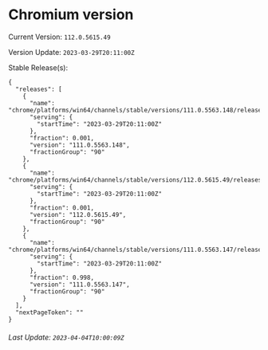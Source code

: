# Chromium version

Current Version: `112.0.5615.49`

Version Update: `2023-03-29T20:11:00Z`

Stable Release(s):
```
{
  "releases": [
    {
      "name": "chrome/platforms/win64/channels/stable/versions/111.0.5563.148/releases/1680120660",
      "serving": {
        "startTime": "2023-03-29T20:11:00Z"
      },
      "fraction": 0.001,
      "version": "111.0.5563.148",
      "fractionGroup": "90"
    },
    {
      "name": "chrome/platforms/win64/channels/stable/versions/112.0.5615.49/releases/1680120660",
      "serving": {
        "startTime": "2023-03-29T20:11:00Z"
      },
      "fraction": 0.001,
      "version": "112.0.5615.49",
      "fractionGroup": "90"
    },
    {
      "name": "chrome/platforms/win64/channels/stable/versions/111.0.5563.147/releases/1680120660",
      "serving": {
        "startTime": "2023-03-29T20:11:00Z"
      },
      "fraction": 0.998,
      "version": "111.0.5563.147",
      "fractionGroup": "90"
    }
  ],
  "nextPageToken": ""
}
```

###### Last Update: `2023-04-04T10:00:09Z`
        